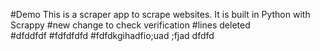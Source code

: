 #Demo 
This is a scraper app to scrape websites. It is built in Python with Scrappy
#new change to check verification
#lines deleted  
#dfddfdf
#fdfdfdfd
#fdfdkgihadfio;uad ;fjad
dfdfd